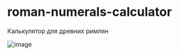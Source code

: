 # roman-numerals-calculator
Калькулятор для древних римлян

![image](https://github.com/romanov93/roman-numerals-calculator/assets/136812854/3128de03-40d4-4e9d-863e-8bdae070e4e2)
